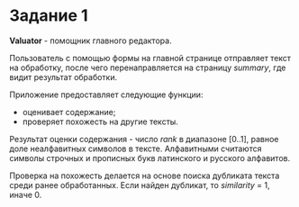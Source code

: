# Задание 1

**Valuator** - помощник главного редактора.

Пользователь с помощью формы на главной странице отправляет текст на обработку, после чего перенаправляется на страницу *summary*, где видит результат обработки.

Приложение предоставляет следующие функции:

- оценивает содержание;
- проверяет похожесть на другие тексты.

Результат оценки содержания - число *rank* в диапазоне [0..1], равное доле неалфавитных символов в тексте.
Алфавитными считаются символы строчных и прописных букв латинского и русского алфавитов.

Проверка на похожесть делается на основе поиска дубликата текста среди ранее обработанных.
Если найден дубликат, то *similarity* = 1, иначе 0.